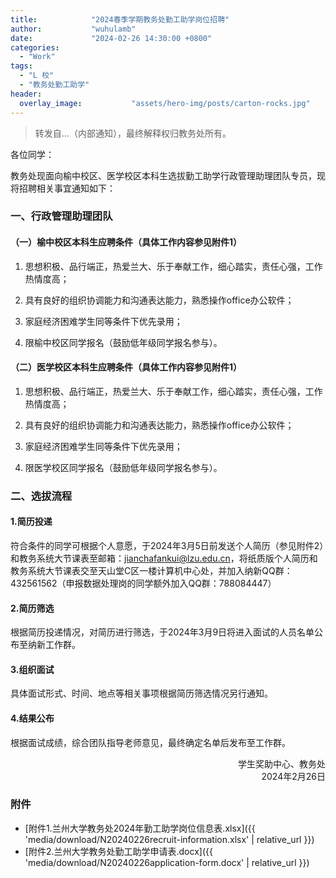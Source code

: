 ```yaml
---
title:            "2024春季学期教务处勤工助学岗位招聘"
author:           "wuhulamb"
date:             "2024-02-26 14:30:00 +0800"
categories:
  - "Work"
tags:
  - "L 校"
  - "教务处勤工助学"
header:
  overlay_image:           "assets/hero-img/posts/carton-rocks.jpg"
---
```


> 转发自...（内部通知），最终解释权归教务处所有。

各位同学：

教务处现面向榆中校区、医学校区本科生选拔勤工助学行政管理助理团队专员，现将招聘相关事宜通知如下<!--more-->：

### 一、行政管理助理团队

#### （一）榆中校区本科生应聘条件（具体工作内容参见附件1）

1. 思想积极、品行端正，热爱兰大、乐于奉献工作，细心踏实，责任心强，工作热情度高；

2. 具有良好的组织协调能力和沟通表达能力，熟悉操作office办公软件；

3. 家庭经济困难学生同等条件下优先录用；

4. 限榆中校区同学报名（鼓励低年级同学报名参与）。

#### （二）医学校区本科生应聘条件（具体工作内容参见附件1）

1. 思想积极、品行端正，热爱兰大、乐于奉献工作，细心踏实，责任心强，工作热情度高；

2. 具有良好的组织协调能力和沟通表达能力，熟悉操作office办公软件；

3. 家庭经济困难学生同等条件下优先录用；

4. 限医学校区同学报名（鼓励低年级同学报名参与）。

### 二、选拔流程

#### 1.简历投递

符合条件的同学可根据个人意愿，于2024年3月5日前发送个人简历（参见附件2）和教务系统大节课表至邮箱：jianchafankui@lzu.edu.cn，将纸质版个人简历和教务系统大节课表交至天山堂C区一楼计算机中心处，并加入纳新QQ群：432561562（申报数据处理岗的同学额外加入QQ群：788084447）

#### 2.简历筛选

根据简历投递情况，对简历进行筛选，于2024年3月9日将进入面试的人员名单公布至纳新工作群。

#### 3.组织面试

具体面试形式、时间、地点等相关事项根据简历筛选情况另行通知。

#### 4.结果公布

根据面试成绩，综合团队指导老师意见，最终确定名单后发布至工作群。

<p align="right">学生奖助中心、教务处<br>2024年2月26日</p>

### 附件

- [附件1.兰州大学教务处2024年勤工助学岗位信息表.xlsx]({{ 'media/download/N20240226recruit-information.xlsx' | relative_url }})
- [附件2.兰州大学教务处勤工助学申请表.docx]({{ 'media/download/N20240226application-form.docx' | relative_url }})
